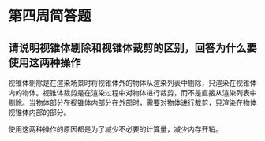 # 第四周简答题

## 请说明视锥体剔除和视锥体裁剪的区别，回答为什么要使用这两种操作

视锥体剔除是在渲染场景时将视锥体外的物体从渲染列表中剔除，只渲染在视锥体内的物体。视锥体裁剪是在渲染过程中对物体进行裁剪，而不是直接从渲染列表中剔除。当物体部分在视锥体内部分在外部时，需要对物体进行裁剪，只渲染在物体视锥体内部的部分。

使用这两种操作的原因都是为了减少不必要的计算量，减少内存开销。